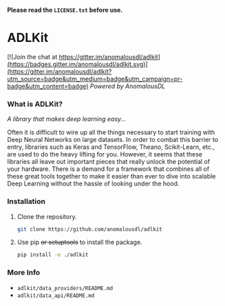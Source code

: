 **Please read the `LICENSE.txt` before use.**

# ADLKit

[![Join the chat at https://gitter.im/anomalousdl/adlkit](https://badges.gitter.im/anomalousdl/adlkit.svg)](https://gitter.im/anomalousdl/adlkit?utm_source=badge&utm_medium=badge&utm_campaign=pr-badge&utm_content=badge)
*Powered by AnomalousDL*

### What is ADLKit?
*A library that makes deep learning easy...*

Often it is difficult to wire up all the things necessary to start
training with Deep Neural Networks on large datasets. In order to
combat this barrier to entry, libraries such as Keras and TensorFlow,
Theano, Scikit-Learn, etc., are used to do the heavy lifting for you.
However, it seems that these libraries all leave out important pieces
that really unlock the potential of your hardware. There is a demand
for a framework that combines all of these great tools together to
make it easier than ever to dive into scalable Deep Learning without
the hassle of looking under the hood.

### Installation

1. Clone the repository.
    ```bash
    git clone https://github.com/anomalousdl/adlkit
    ```
2. Use pip ~~or setuptools~~ to install the package.
    ```bash
    pip install -e ./adlkit
    ```

### More Info
  - `adlkit/data_providers/README.md`
  - `adlkit/data_api/README.md`